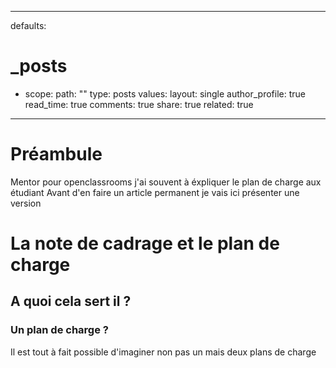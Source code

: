---
defaults:
  # _posts
  - scope:
      path: ""
      type: posts
    values:
      layout: single
      author_profile: true
      read_time: true
      comments: true
      share: true
      related: true
 ---

# Préambule
Mentor pour openclassrooms j'ai souvent à éxpliquer le plan de charge aux étudiant
Avant d'en faire un article permanent je vais ici présenter une version

 
# La note de cadrage et le plan de charge

## A quoi cela sert il ?

### Un plan de charge ?

Il est tout à fait possible d'imaginer non pas un mais deux plans de charge
